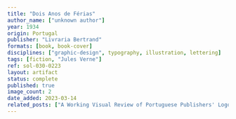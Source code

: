 ```yaml
---
title: "Dois Anos de Férias"
author_name: ["unknown author"]
year: 1934
origin: Portugal
publisher: "Livraria Bertrand"
formats: [book, book-cover]
disciplines: ["graphic-design", typography, illustration, lettering]
tags: [fiction, "Jules Verne"]
ref: sol-030-0223
layout: artifact
status: complete
published: true
image_count: 2
date_added: 2023-03-14
related_posts: ["A Working Visual Review of Portuguese Publishers' Logos"]
---
```

